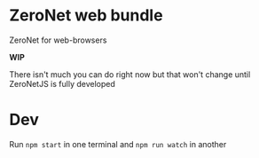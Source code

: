 # ZeroNet web bundle
ZeroNet for web-browsers

**WIP**

There isn't much you can do right now but that won't change until ZeroNetJS is fully developed

# Dev

Run `npm start` in one terminal and `npm run watch` in another
